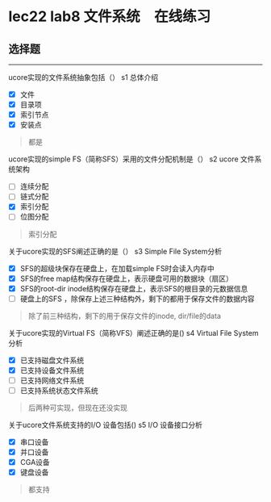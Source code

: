 # lec22 lab8 文件系统　在线练习
## 选择题

---

ucore实现的文件系统抽象包括（） s1 总体介绍

- [x] 文件
- [x] 目录项
- [x] 索引节点
- [x] 安装点

> 都是


ucore实现的simple FS（简称SFS）采用的文件分配机制是（） s2 ucore 文件系统架构
- [ ] 连续分配
- [ ] 链式分配
- [x] 索引分配
- [ ] 位图分配

> 索引分配


关于ucore实现的SFS阐述正确的是（） s3 Simple File System分析
- [x] SFS的超级块保存在硬盘上，在加载simple FS时会读入内存中
- [x] SFS的free map结构保存在硬盘上，表示硬盘可用的数据块（扇区）
- [x] SFS的root-dir inode结构保存在硬盘上，表示SFS的根目录的元数据信息
- [ ] 硬盘上的SFS ，除保存上述三种结构外，剩下的都用于保存文件的数据内容

> 除了前三种结构，剩下的用于保存文件的inode, dir/file的data


关于ucore实现的Virtual FS（简称VFS）阐述正确的是() s4 Virtual File System分析
- [x] 已支持磁盘文件系统
- [x] 已支持设备文件系统
- [ ] 已支持网络文件系统
- [ ] 已支持系统状态文件系统

> 后两种可实现，但现在还没实现


关于ucore文件系统支持的I/O 设备包括()  s5 I/O 设备接口分析
- [x] 串口设备
- [x] 并口设备
- [x] CGA设备
- [x] 键盘设备

> 都支持



